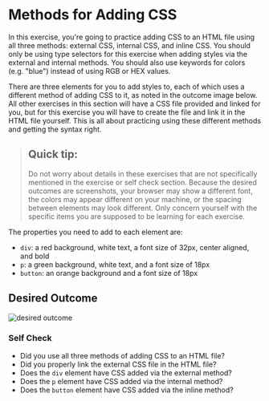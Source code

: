 # Methods for Adding CSS
In this exercise, you're going to practice adding CSS to an HTML file using all three methods: 
external CSS, internal CSS, and inline CSS. 
You should only be using type selectors for this exercise when adding styles via the external 
and internal methods. You should also use keywords for colors (e.g. "blue") instead of using
RGB or HEX values.

There are three elements for you to add styles to, each of which uses a different method of 
adding CSS to it, as noted in the outcome image below. 
All other exercises in this section will have a CSS file provided and linked for you, but for 
this exercise you will have to create the file and link it in the HTML file yourself. 
This is all about practicing using these different methods and getting the syntax right.

> ## Quick tip:
> Do not worry about details in these exercises that are not specifically mentioned in the 
exercise or self check section. Because the desired 
outcomes are screenshots, your browser may show a different font, the colors may appear 
different on your machine, or the spacing between elements may look different.
 Only concern yourself with the specific items you are supposed to be learning for each exercise.

The properties you need to add to each element are:

* `div`: a red background, white text, a font size of 32px, center aligned, and bold
* `p`: a green background, white text, and a font size of 18px
* `button`: an orange background and a font size of 18px

## Desired Outcome
![desired outcome](./desired-outcome.png)


### Self Check
- Did you use all three methods of adding CSS to an HTML file?
- Did you properly link the external CSS file in the HTML file?
- Does the `div` element have CSS added via the external method?
- Does the `p` element have CSS added via the internal method?
- Does the `button` element have CSS added via the inline method?

